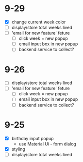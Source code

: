# 9-29

- [x] change current week color
- [ ] display/store total weeks lived
- [ ] 'email for new feature' feture
  - [ ] click week = new popup
  - [ ] email input box in new popup
  - [ ] backend service to collect?

# 9-26

- [ ] display/store total weeks lived
- [ ] 'email for new feature' feture
  - [ ] click week = new popup
  - [ ] email input box in new popup
  - [ ] backend service to collect?

# 9-25

- [x] birthday input popup
  - use Material Ui - form dialog
- [x] styling
- [ ] display/store total weeks lived
